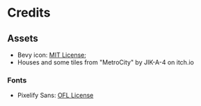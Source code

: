# Credits

## Assets

* Bevy icon: [MIT License](licenses/Bevy_MIT_License.md);
* Houses and some tiles from "MetroCity" by JIK-A-4 on itch.io

### Fonts

* Pixelify Sans: [OFL License](licenses/Pixelify_Sans_Licence.md)
